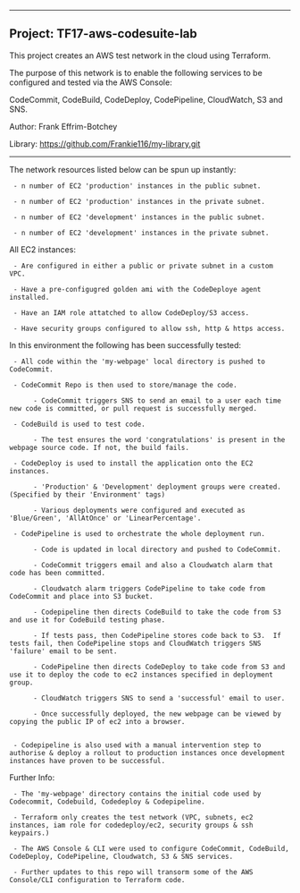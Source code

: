 -----------------------------------------------------------------------------------

## Project: TF17-aws-codesuite-lab

This project creates an AWS test network in the cloud using Terraform.  

The purpose of this network is to enable the following services to be configured and tested via the AWS Console:

CodeCommit, CodeBuild, CodeDeploy, CodePipeline, CloudWatch, S3 and SNS.

Author: Frank Effrim-Botchey

Library: https://github.com/Frankie116/my-library.git

-----------------------------------------------------------------------------------


The network resources listed below can be spun up instantly:

     - n number of EC2 'production' instances in the public subnet.

     - n number of EC2 'production' instances in the private subnet.

     - n number of EC2 'development' instances in the public subnet.

     - n number of EC2 'development' instances in the private subnet.



All EC2 instances:

     - Are configured in either a public or private subnet in a custom VPC.

     - Have a pre-configugred golden ami with the CodeDeploye agent installed.

     - Have an IAM role attatched to allow CodeDeploy/S3 access.

     - Have security groups configured to allow ssh, http & https access.




In this environment the following has been successfully tested:

     - All code within the 'my-webpage' local directory is pushed to CodeCommit.

     - CodeCommit Repo is then used to store/manage the code.

          - CodeCommit triggers SNS to send an email to a user each time new code is committed, or pull request is successfully merged.

     - CodeBuild is used to test code.

          - The test ensures the word 'congratulations' is present in the webpage source code. If not, the build fails.

     - CodeDeploy is used to install the application onto the EC2 instances.

          - 'Production' & 'Development' deployment groups were created. (Specified by their 'Environment' tags)

          - Various deployments were configured and executed as 'Blue/Green', 'AllAtOnce' or 'LinearPercentage'.

     - CodePipeline is used to orchestrate the whole deployment run.

          - Code is updated in local directory and pushed to CodeCommit.

          - CodeCommit triggers email and also a Cloudwatch alarm that code has been committed.

          - Cloudwatch alarm triggers CodePipeline to take code from CodeCommit and place into S3 bucket.

          - Codepipeline then directs CodeBuild to take the code from S3 and use it for CodeBuild testing phase.

          - If tests pass, then CodePipeline stores code back to S3.  If tests fail, then CodePipeline stops and CloudWatch triggers SNS 'failure' email to be sent.

          - CodePipeline then directs CodeDeploy to take code from S3 and use it to deploy the code to ec2 instances specified in deployment group.

          - CloudWatch triggers SNS to send a 'successful' email to user.

          - Once successfully deployed, the new webpage can be viewed by copying the public IP of ec2 into a browser.


     - Codepipeline is also used with a manual intervention step to authorise & deploy a rollout to production instances once development instances have proven to be successful.



Further Info:

     - The 'my-webpage' directory contains the initial code used by Codecommit, Codebuild, Codedeploy & Codepipeline.

     - Terraform only creates the test network (VPC, subnets, ec2 instances, iam role for codedeploy/ec2, security groups & ssh keypairs.)

     - The AWS Console & CLI were used to configure CodeCommit, CodeBuild, CodeDeploy, CodePipeline, Cloudwatch, S3 & SNS services.
     
     - Further updates to this repo will transorm some of the AWS Console/CLI configuration to Terraform code.
